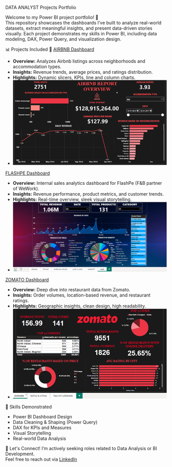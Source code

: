 DATA ANALYST Projects Portfolio

Welcome to my Power BI project portfolio! 👋  
This repository showcases the dashboards I’ve built to analyze real-world datasets, extract meaningful insights, and present data-driven stories visually. Each project demonstrates my skills in Power BI, including data modeling, DAX, Power Query, and visualization design.

 📊 Projects Included
🔹 [AIRBNB Dashboard](./AIRBNB-DASHBOARD)
- **Overview:** Analyzes Airbnb listings across neighborhoods and accommodation types.
- **Insights:** Revenue trends, average prices, and ratings distribution.
- **Highlights:** Dynamic slicers, KPIs, line and column charts.
- ![Airbnb Overview](./AIRBNB-DASHBOARD/AIRBNB%20OVERVIEW.png)

[FLASHPE Dashboard](./FLASHPE-DASHBOARD)
- **Overview:** Internal sales analytics dashboard for FlashPe (F&B partner of WeWork).
- **Insights:** Revenue performance, product metrics, and customer trends.
- **Highlights:** Real-time overview, sleek visual storytelling.
- ![FlashPe Overview](./FLASHPE-DASHBOARD/FLASHPE%20OVERVIEW.png)

[ZOMATO Dashboard](./ZOMATO-DASHBOARD)
- **Overview:** Deep dive into restaurant data from Zomato.
- **Insights:** Order volumes, location-based revenue, and restaurant ratings.
- **Highlights:** Geographic insights, clean design, high readability.
- ![Zomato Overview](./ZOMATO-DASHBOARD/ZOMATO%20OVERVIEW.png)

🧠 Skills Demonstrated
- Power BI Dashboard Design
- Data Cleaning & Shaping (Power Query)
- DAX for KPIs and Measures
- Visual Storytelling
- Real-world Data Analysis

 📩 Let's Connect!
I’m actively seeking roles related to Data Analysis or BI Development.  
Feel free to reach out via [LinkedIn](https://www.linkedin.com/in/bachu-vikas) 

